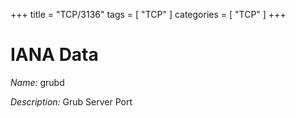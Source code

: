 +++
title = "TCP/3136"
tags = [ "TCP" ]
categories = [ "TCP" ]
+++

# IANA Data

_Name:_ grubd

_Description:_ Grub Server Port


